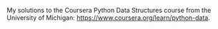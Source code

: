 My solutions to the Coursera Python Data Structures course from the University of Michigan: https://www.coursera.org/learn/python-data.